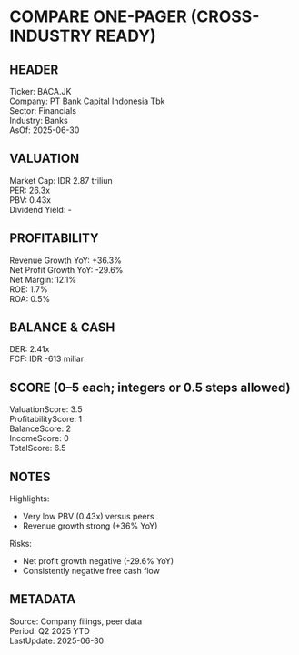 # COMPARE ONE-PAGER (CROSS-INDUSTRY READY)

## HEADER
Ticker: BACA.JK  
Company: PT Bank Capital Indonesia Tbk  
Sector: Financials  
Industry: Banks  
AsOf: 2025-06-30

## VALUATION
Market Cap: IDR 2.87 triliun  
PER: 26.3x  
PBV: 0.43x  
Dividend Yield: -

## PROFITABILITY
Revenue Growth YoY: +36.3%  
Net Profit Growth YoY: -29.6%  
Net Margin: 12.1%  
ROE: 1.7%  
ROA: 0.5%

## BALANCE & CASH
DER: 2.41x  
FCF: IDR -613 miliar

## SCORE (0–5 each; integers or 0.5 steps allowed)
ValuationScore: 3.5  
ProfitabilityScore: 1  
BalanceScore: 2  
IncomeScore: 0  
TotalScore: 6.5

## NOTES
Highlights:
- Very low PBV (0.43x) versus peers
- Revenue growth strong (+36% YoY)

Risks:
- Net profit growth negative (-29.6% YoY)
- Consistently negative free cash flow

## METADATA
Source: Company filings, peer data  
Period: Q2 2025 YTD  
LastUpdate: 2025-06-30